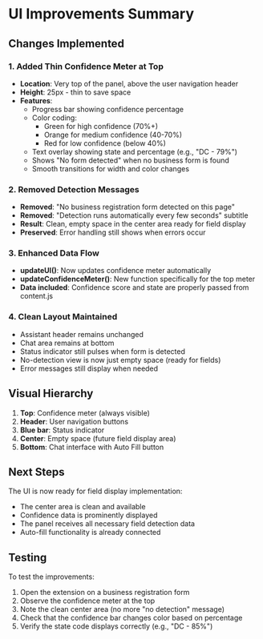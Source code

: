 # UI Improvements Summary

## Changes Implemented

### 1. Added Thin Confidence Meter at Top
- **Location**: Very top of the panel, above the user navigation header
- **Height**: 25px - thin to save space
- **Features**:
  - Progress bar showing confidence percentage
  - Color coding:
    - Green for high confidence (70%+)
    - Orange for medium confidence (40-70%)
    - Red for low confidence (below 40%)
  - Text overlay showing state and percentage (e.g., "DC - 79%")
  - Shows "No form detected" when no business form is found
  - Smooth transitions for width and color changes

### 2. Removed Detection Messages
- **Removed**: "No business registration form detected on this page"
- **Removed**: "Detection runs automatically every few seconds" subtitle
- **Result**: Clean, empty space in the center area ready for field display
- **Preserved**: Error handling still shows when errors occur

### 3. Enhanced Data Flow
- **updateUI()**: Now updates confidence meter automatically
- **updateConfidenceMeter()**: New function specifically for the top meter
- **Data included**: Confidence score and state are properly passed from content.js

### 4. Clean Layout Maintained
- Assistant header remains unchanged
- Chat area remains at bottom
- Status indicator still pulses when form is detected
- No-detection view is now just empty space (ready for fields)
- Error messages still display when needed

## Visual Hierarchy
1. **Top**: Confidence meter (always visible)
2. **Header**: User navigation buttons
3. **Blue bar**: Status indicator
4. **Center**: Empty space (future field display area)
5. **Bottom**: Chat interface with Auto Fill button

## Next Steps
The UI is now ready for field display implementation:
- The center area is clean and available
- Confidence data is prominently displayed
- The panel receives all necessary field detection data
- Auto-fill functionality is already connected

## Testing
To test the improvements:
1. Open the extension on a business registration form
2. Observe the confidence meter at the top
3. Note the clean center area (no more "no detection" message)
4. Check that the confidence bar changes color based on percentage
5. Verify the state code displays correctly (e.g., "DC - 85%")